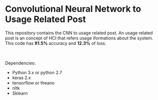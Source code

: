 # Convolutional Neural Network to Usage Related Post

This repository contains the CNN to usage related post. An usage related post is an concept of HCI that refers usage iformations about the system.
<br/>
This code has <b> 91.5% </b>accuracy and <b> 12.3%</b> of loss. 
  
 <br/><br/>
 Dependencies:
 <ul>
  <li> Python 3.x or python 2.7</li>
  <li> keras 2.x </li>
  <li> tensorflow or theano</li>
  <li> nltk </li>
  <li> Sklearn </li>
  </ul>
